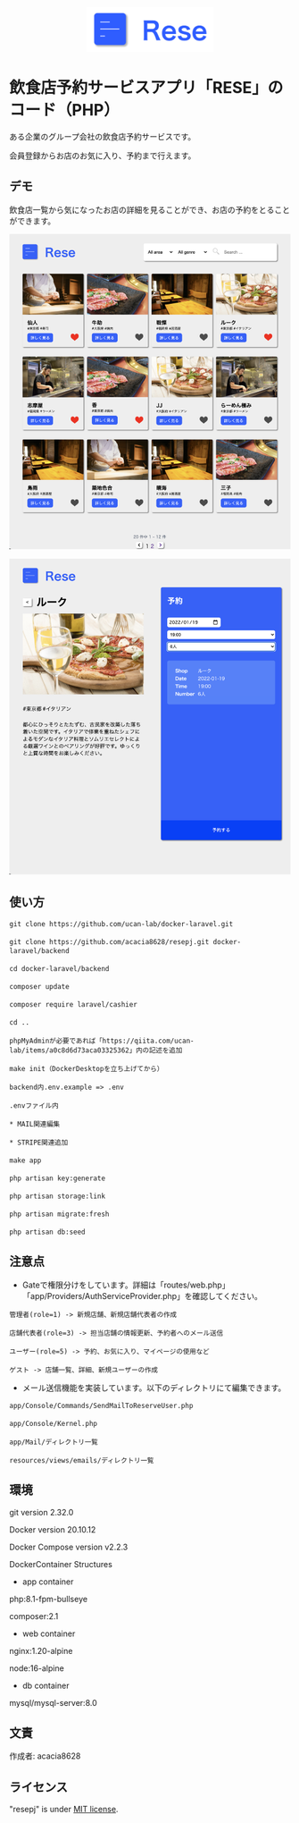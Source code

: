 <p align="center">
<img src="/public/image/rese-logo.png" height="80px">
</p>

# 飲食店予約サービスアプリ「RESE」のコード（PHP）

ある企業のグループ会社の飲食店予約サービスです。

会員登録からお店のお気に入り、予約まで行えます。

## デモ

飲食店一覧から気になったお店の詳細を見ることができ、お店の予約をとることができます。

![飲食店一覧](/public/image/demo-home.png)

![予約](/public/image/demo-reserve.png)

## 使い方

```
git clone https://github.com/ucan-lab/docker-laravel.git

git clone https://github.com/acacia8628/resepj.git docker-laravel/backend

cd docker-laravel/backend

composer update

composer require laravel/cashier

cd ..

phpMyAdminが必要であれば「https://qiita.com/ucan-lab/items/a0c8d6d73aca03325362」内の記述を追加

make init（DockerDesktopを立ち上げてから）

backend内.env.example => .env

.envファイル内

* MAIL関連編集

* STRIPE関連追加

make app

php artisan key:generate

php artisan storage:link

php artisan migrate:fresh

php artisan db:seed
```

## 注意点

* Gateで権限分けをしています。詳細は「routes/web.php」「app/Providers/AuthServiceProvider.php」を確認してください。

```
管理者(role=1) -> 新規店舗、新規店舗代表者の作成

店舗代表者(role=3) -> 担当店舗の情報更新、予約者へのメール送信

ユーザー(role=5) -> 予約、お気に入り、マイページの使用など

ゲスト -> 店舗一覧、詳細、新規ユーザーの作成
```

* メール送信機能を実装しています。以下のディレクトリにて編集できます。

```
app/Console/Commands/SendMailToReserveUser.php

app/Console/Kernel.php

app/Mail/ディレクトリ一覧

resources/views/emails/ディレクトリ一覧
```

## 環境

git version 2.32.0

Docker version 20.10.12

Docker Compose version v2.2.3

DockerContainer Structures

* app container

php:8.1-fpm-bullseye

composer:2.1

* web container

nginx:1.20-alpine

node:16-alpine

* db container

mysql/mysql-server:8.0

## 文責

作成者: acacia8628

## ライセンス

"resepj" is under [MIT license](https://en.wikipedia.org/wiki/MIT_License).
